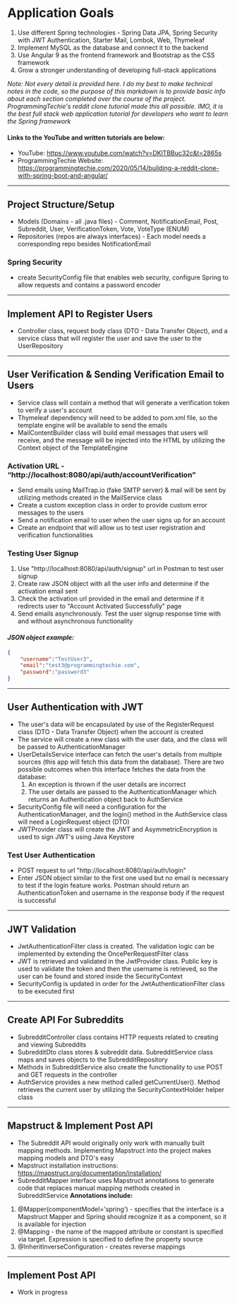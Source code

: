# Application Goals
1) Use different Spring technologies - Spring Data JPA, Spring Security with JWT Authentication, Starter Mail, Lombok,
Web, Thymeleaf
2) Implement MySQL as the database and connect it to the backend
3) Use Angular 9 as the frontend framework and Bootstrap as the CSS framework
4) Grow a stronger understanding of developing full-stack applications

_Note: Not every detail is provided here.  I do my best to make technical notes in the code, so the purpose of this 
markdown is to provide basic info about each section completed over the course of the project.  ProgrammingTechie's 
reddit clone tutorial made this all possible.  IMO, it is the best full stack web application tutorial for developers 
who want to learn the Spring framework_ 
#### Links to the YouTube and written tutorials are below:
- YouTube: https://www.youtube.com/watch?v=DKlTBBuc32c&t=2865s
- ProgrammingTechie Website: https://programmingtechie.com/2020/05/14/building-a-reddit-clone-with-spring-boot-and-angular/

---

## Project Structure/Setup
- Models (Domains - all .java files) - Comment, NotificationEmail, Post, Subreddit, User, VerificationToken, Vote, 
VoteType (ENUM)
- Repositories (repos are always interfaces) - Each model needs a corresponding repo besides NotificationEmail

### Spring Security
- create SecurityConfig file that enables web security, configure Spring to allow requests and contains
a password encoder

---

## Implement API to Register Users
- Controller class, request body class (DTO - Data Transfer Object), and a service class that will 
register the user and save the user to the UserRepository

---

## User Verification & Sending Verification Email to Users
- Service class will contain a method that will generate a verification token to verify a user's account
- Thymeleaf dependency will need to be added to pom.xml file, so the template engine will be available to send the emails
- MailContentBuilder class will build email messages that users will receive, and the message will be injected into the
HTML by utilizing the Context object of the TemplateEngine

### Activation URL - “http://localhost:8080/api/auth/accountVerification”
- Send emails using MailTrap.io (fake SMTP server) & mail will be sent by utilizing methods created in the MailService
class
- Create a custom exception class in order to provide custom error messages to the users
- Send a notification email to user when the user signs up for an account
- Create an endpoint that will allow us to test user registration and verification functionalities

### Testing User Signup
1. Use "http://localhost:8080/api/auth/signup" url in Postman to test user signup
2. Create raw JSON object with all the user info and determine if the activation email sent
3. Check the activation url provided in the email and determine if it redirects user to "Account Activated Successfully"
page
4. Send emails asynchronously.  Test the user signup response time with and without asynchronous functionality

#### _JSON object example:_
```json
{
    "username":"TestUser3",
    "email":"test3@programmingtechie.com",
    "password":"password3"
}
```

---

## User Authentication with JWT
- The user's data will be encapsulated by use of the RegisterRequest class (DTO - Data Transfer Object) when the account
 is created
- The service will create a new class with the user data, and the class will be passed to AuthenticationManager
- UserDetailsService interface can fetch the user's details from multiple sources (this app will fetch this data from 
the database).  There are two possible outcomes when this interface fetches the data from the database:
    1. An exception is thrown if the user details are incorrect
    2. The user details are passed to the AuthenticationManager which returns an Authentication object back to AuthService
- SecurityConfig file will need a configuration for the AuthenticationManager, and the login() method in the AuthService
class will need a LoginRequest object (DTO)
- JWTProvider class will create the JWT and AsymmetricEncryption is used to sign JWT's using Java Keystore

### Test User Authentication
- POST request to url "http://localhost:8080/api/auth/login"
- Enter JSON object similar to the first one used but no email is necessary to test if the login feature works. Postman
should return an AuthenticationToken and username in the response body if the request is successful

---

## JWT Validation
- JwtAuthenticationFilter class is created.  The validation logic can be implemented by extending the OncePerRequestFilter
class
- JWT is retrieved and validated in the JwtProvider class.  Public key is used to validate the token and then the 
username is retrieved, so the user can be found and stored inside the SecurityContext
- SecurityConfig is updated in order for the JwtAuthenticationFilter class to be executed first

---

## Create API For Subreddits
- SubredditController class contains HTTP requests related to creating and viewing Subreddits
- SubredditDto class stores & subreddit data. SubredditService class maps and saves objects to the SubredditRepository
- Methods in SubredditService also create the functionality to use POST and GET requests in the controller
- AuthService provides a new method called getCurrentUser().  Method retrieves the current user by utilizing the 
SecurityContextHolder helper class

---

## Mapstruct & Implement Post API
- The Subreddit API would originally only work with manually built mapping methods. Implementing Mapstruct into the project 
makes mapping models and DTO's easy
- Mapstruct installation instructions: https://mapstruct.org/documentation/installation/
- SubredditMapper interface uses Mapstruct annotations to generate code that replaces manual mapping methods created in SubredditService 
**Annotations include:** 
1. @Mapper(componentModel='spring') - specifies that the interface is a Mapstruct Mapper and Spring should recognize it
as a component, so it is available for injection
2. @Mapping - the name of the mapped attribute or constant is specified via target.  Expression is specified to define 
the property source
3. @InheritInverseConfiguration - creates reverse mappings

---

## Implement Post API
- Work in progress